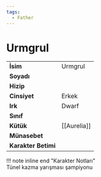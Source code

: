 ```yaml
---
tags:
  - Father
---  
```

# Urmgrul   
|  |  |  
|---|---|  
| **İsim** | Urmgrul |  
| **Soyadı** |  |  
| **Hizip** |  |  
| **Cinsiyet** | Erkek |  
| **Irk** | Dwarf |  
| **Sınıf** |  |  
| **Kütük** | [[Aurelia]] |  
| **Münasebet** |  |  
| **Karakter Betimi** |  |  
  
  
!!! note inline end "Karakter Notları"  
	Tünel kazma yarışması şampiyonu  
  
  
